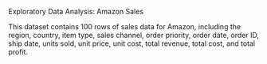 Exploratory Data Analysis: Amazon Sales

This dataset contains 100 rows of sales data for Amazon, including the region, country, item type, sales channel, order priority, order date, order ID, ship date, units sold, unit price, unit cost, total revenue, total cost, and total profit.

